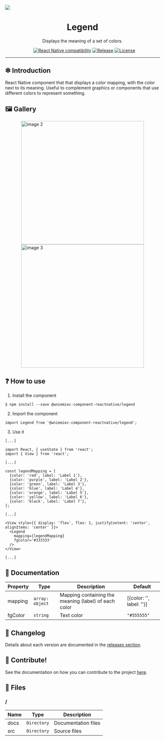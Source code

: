 ![](https://github.com/wniemiec-components-reactnative/legend/blob/master/docs/img/logo/logo.jpg)

<h1 align='center'>Legend</h1>
<p align='center'>Displays the meaning of a set of colors.</p>
<p align="center">
	<a href="https://github.com/wniemiec-components-reactnative/legend/actions/workflows/windows.yml"><img src="https://github.com/wniemiec-components-reactnative/legend/actions/workflows/windows.yml/badge.svg" alt=""></a>
	<a href="https://github.com/wniemiec-components-reactnative/legend/actions/workflows/macos.yml"><img src="https://github.com/wniemiec-components-reactnative/legend/actions/workflows/macos.yml/badge.svg" alt=""></a>
	<a href="https://github.com/wniemiec-components-reactnative/legend/actions/workflows/ubuntu.yml"><img src="https://github.com/wniemiec-components-reactnative/legend/actions/workflows/ubuntu.yml/badge.svg" alt=""></a>
	<a href="https://reactnative.dev/"><img src="https://img.shields.io/badge/React Native-0.60+-D0008F.svg" alt="React Native compatibility"></a>
	<a href="https://github.com/wniemiec-components-reactnative/legend/releases"><img src="https://img.shields.io/github/v/release/wniemiec-components-reactnative/legend" alt="Release"></a>
	<a href="https://github.com/wniemiec-components-reactnative/legend/blob/master/LICENSE"><img src="https://img.shields.io/github/license/wniemiec-components-reactnative/legend" alt="License"></a>
</p>
<hr />

## ❇ Introduction
React Native component that that displays a color mapping, with the color next to its meaning. Useful to complement graphics or components that use different colors to represent something. 

## 🖼 Gallery

<div style="display: flex; flex-direction: row; justify-content: center; align-items: center; flex-wrap: wrap"
<img height=400 src="https://raw.githubusercontent.com/wniemiec-components-reactnative/legend/master/docs/img/screens/img1.png" alt="image 1" />

<img height=400 src="https://raw.githubusercontent.com/wniemiec-components-reactnative/legend/master/docs/img/screens/img2.png" alt="image 2" />

<img height=400 src="https://raw.githubusercontent.com/wniemiec-components-reactnative/legend/master/docs/img/screens/img3.png" alt="image 3" />
</div>

## ❓ How to use
1. Install the component
```
$ npm install --save @wniemiec-component-reactnative/legend
```

2. Import the component
```
import Legend from '@wniemiec-component-reactnative/legend';
```

3. Use it
```
[...]

import React, { useState } from 'react';
import { View } from 'react';

[...]

const legendMapping = [
  {color: 'red', label: 'Label 1'},
  {color: 'purple', label: 'Label 2'},
  {color: 'green', label: 'Label 3'},
  {color: 'blue', label: 'Label 4'},
  {color: 'orange', label: 'Label 5'},
  {color: 'yellow', label: 'Label 6'},
  {color: 'black', label: 'Label 7'},
];

[...]

<View style={{ display: 'flex', flex: 1, justifyContent: 'center', alignItems: 'center' }}>
  <Legend 
	mapping={legendMapping}
	fgColor='#333333'
  />
</View>

[...]
```


## 📖 Documentation
|        Property        |Type|Description|Default|
|----------------|-------------------------------|-----------------------------|--------|
|mapping |`array: object`|Mapping containing the meaning (label) of each color | [{color: '', label: ''}] |
|fgColor |`string`|Text color|`"#555555"`|

## 🚩 Changelog
Details about each version are documented in the [releases section](https://github.com/wniemiec-components-reactnative/legend/releases).

## 🤝 Contribute!
See the documentation on how you can contribute to the project [here](https://github.com/wniemiec-components-reactnative/legend/blob/master/CONTRIBUTING.md).

## 📁 Files

### /
|        Name        |Type|Description|
|----------------|-------------------------------|-----------------------------|
|docs |`Directory`|Documentation files|
|src     |`Directory`| Source files|
